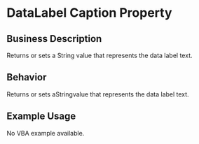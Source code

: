 # DataLabel Caption Property

## Business Description
Returns or sets a String value that represents the data label text.

## Behavior
Returns or sets aStringvalue that represents the data label text.

## Example Usage
No VBA example available.
